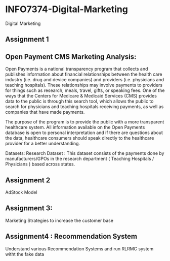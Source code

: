# INFO7374-Digital-Marketing
Digital Marketing 

## Assignment 1
## Open Payment CMS Marketing Analysis:

Open Payments is a national transparency program that collects and publishes information about financial relationships between the health care industry (i.e. drug and device companies) and providers (i.e. physicians and teaching hospitals). These relationships may involve payments to providers for things such as research, meals, travel, gifts, or speaking fees. One of the ways that the Centers for Medicare & Medicaid Services (CMS) provides data to the public is through this search tool, which allows the public to search for physicians and teaching hospitals receiving payments, as well as companies that have made payments.

The purpose of the program is to provide the public with a more transparent healthcare system. All information available on the Open Payments database is open to personal interpretation and if there are questions about the data, healthcare consumers should speak directly to the healthcare provider for a better understanding. 

Datasets:
Research Dataset : This dataset consists of the payments done by manufacturers/GPOs in the research department ( Teaching Hospitals / Physicians ) based across states.

## Assignment 2
AdStock Model 

## Assignment 3: 
Marketing Strategies to increase the customer base

## Assignment4 : Recommendation System
Understand various Recommendation Systems and run RLRMC system witht the fake data

